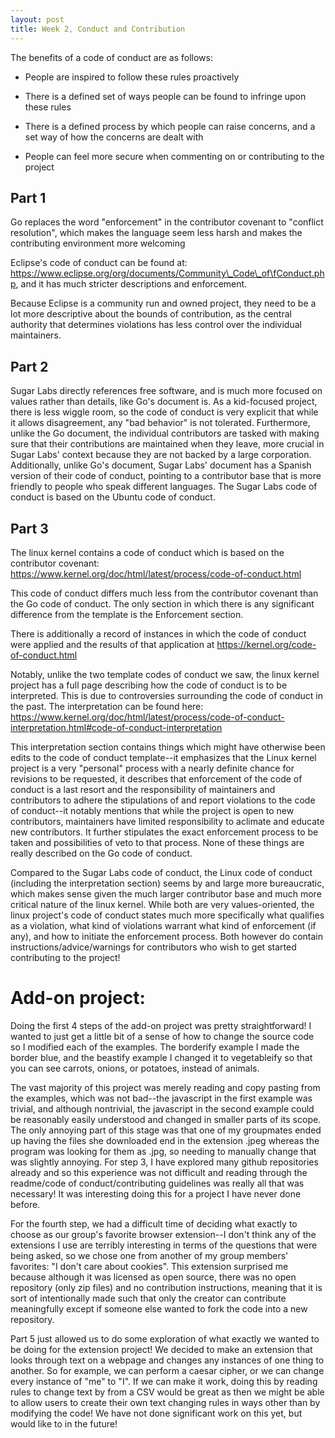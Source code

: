 ```yaml
---
layout: post
title: Week 2, Conduct and Contribution
---
```


The benefits of a code of conduct are as follows:

- People are inspired to follow these rules proactively

- There is a defined set of ways people can be found to infringe upon these rules

- There is a defined process by which people can raise concerns, and a set way of how the concerns are dealt with

- People can feel more secure when commenting on or contributing to the project

<!--more-->

## Part 1

Go replaces the word "enforcement" in the contributor covenant to "conflict resolution", which makes the language seem less harsh and makes the contributing environment more welcoming

Eclipse's code of conduct can be found at: https://www.eclipse.org/org/documents/Community\_Code\_of\fConduct.php, and it has much stricter descriptions and enforcement. 

Because Eclipse is a community run and owned project, they need to be a lot more descriptive about the bounds of contribution, as the central authority that determines violations has less control over the individual maintainers.

## Part 2

Sugar Labs directly references free software, and is much more focused on values rather than details, like Go's document is. As a kid-focused project, there is less wiggle room, so the code of conduct is very explicit that while it allows disagreement, any "bad behavior" is not tolerated. Furthermore, unlike the Go document, the individual contributors are tasked with making sure that their contributions are maintained when they leave, more crucial in Sugar Labs' context because they are not backed by a large corporation. Additionally, unlike Go's document, Sugar Labs' document has a Spanish version of their code of conduct, pointing to a contributor base that is more friendly to people who speak different languages. The Sugar Labs code of conduct is based on the Ubuntu code of conduct.

## Part 3

The linux kernel contains a code of conduct which is based on the contributor covenant: https://www.kernel.org/doc/html/latest/process/code-of-conduct.html

This code of conduct differs much less from the contributor covenant than the Go code of conduct. The only section in which there is any significant difference from the template is the Enforcement section.

There is additionally a record of instances in which the code of conduct were applied and the results of that application at https://kernel.org/code-of-conduct.html

Notably, unlike the two template codes of conduct we saw, the linux kernel project has a full page describing how the code of conduct is to be interpreted. This is due to controversies surrounding the code of conduct in the past. The interpretation can be found here: https://www.kernel.org/doc/html/latest/process/code-of-conduct-interpretation.html#code-of-conduct-interpretation

This interpretation section contains things which might have otherwise been edits to the code of conduct template--it emphasizes that the Linux kernel project is a very "personal" process with a nearly definite chance for revisions to be requested, it describes that enforcement of the code of conduct is a last resort and the responsibility of maintainers and contributors to adhere the stipulations of and report violations to the code of conduct--it notably mentions that while the project is open to new contributors, maintainers have limited responsibility to aclimate and educate new contributors. It further stipulates the exact enforcement process to be taken and possibilities of veto to that process. None of these things are really described on the Go code of conduct.

Compared to the Sugar Labs code of conduct, the Linux code of conduct (including the interpretation section) seems by and large more bureaucratic, which makes sense given the much larger contributor base and much more critical nature of the linux kernel. While both are very values-oriented, the linux project's code of conduct states much more specifically what qualifies as a violation, what kind of violations warrant what kind of enforcement (if any), and how to initiate the enforcement process. Both however do contain instructions/advice/warnings for contributors who wish to get started contributing to the project!

# Add-on project:

Doing the first 4 steps of the add-on project was pretty straightforward! I wanted to just get a little bit of a sense of how to change the source code so I modified each of the examples. The borderify example I made the border blue, and the beastify example I changed it to vegetableify so that you can see carrots, onions, or potatoes, instead of animals.

The vast majority of this project was merely reading and copy pasting from the examples, which was not bad--the javascript in the first example was trivial, and although nontrivial, the javascript in the second example could be reasonably easily understood and changed in smaller parts of its scope. The only annoying part of this stage was that one of my groupmates ended up having the files she downloaded end in the extension .jpeg whereas the program was looking for them as .jpg, so needing to manually change that was slightly annoying. For step 3, I have explored many github repositories already and so this experience was not difficult and reading through the readme/code of conduct/contributing guidelines was really all that was necessary! It was interesting doing this for a project I have never done before.

For the fourth step, we had a difficult time of deciding what exactly to choose as our group's favorite browser extension--I don't think any of the extensions I use are terribly interesting in terms of the questions that were being asked, so we chose one from another of my group members' favorites: "I don't care about cookies". This extension surprised me because although it was licensed as open source, there was no open repository (only zip files) and no contribution instructions, meaning that it is sort of intentionally made such that only the creator can contribute meaningfully except if someone else wanted to fork the code into a new repository.

Part 5 just allowed us to do some exploration of what exactly we wanted to be doing for the extension project! We decided to make an extension that looks through text on a webpage and changes any instances of one thing to another. So for example, we can perform a caesar cipher, or we can change every instance of "me" to "I".
If we can make it work, doing this by reading rules to change text by from a CSV would be great as then we might be able to allow users to create their own text changing rules in ways other than by modifying the code! We have not done significant work on this yet, but would like to in the future!
